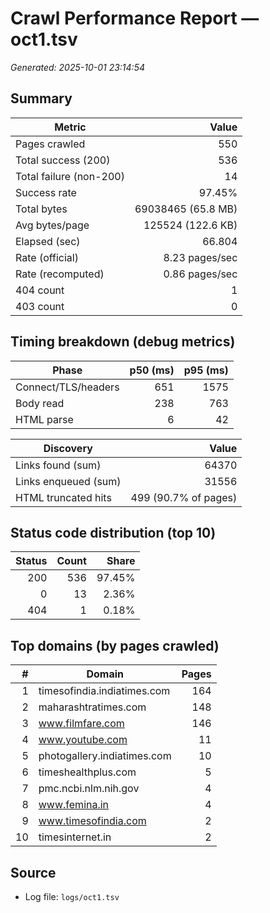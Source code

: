 # Crawl Performance Report — oct1.tsv

_Generated: 2025-10-01 23:14:54_

## Summary

| Metric | Value |
|---|---:|
| Pages crawled | 550 |
| Total success (200) | 536 |
| Total failure (non-200) | 14 |
| Success rate | 97.45% |
| Total bytes | 69038465 (65.8 MB) |
| Avg bytes/page | 125524 (122.6 KB) |
| Elapsed (sec) | 66.804 |
| Rate (official) | 8.23 pages/sec |
| Rate (recomputed) | 0.86 pages/sec |
| 404 count | 1 |
| 403 count | 0 |

## Timing breakdown (debug metrics)

| Phase | p50 (ms) | p95 (ms) |
|---|---:|---:|
| Connect/TLS/headers | 651 | 1575 |
| Body read | 238 | 763 |
| HTML parse | 6 | 42 |

| Discovery | Value |
|---|---:|
| Links found (sum) | 64370 |
| Links enqueued (sum) | 31556 |
| HTML truncated hits | 499 (90.7% of pages) |

## Status code distribution (top 10)

| Status | Count | Share |
|---:|---:|---:|
| 200 | 536 | 97.45% |
| 0 | 13 | 2.36% |
| 404 | 1 | 0.18% |

## Top domains (by pages crawled)

| # | Domain | Pages |
|---:|---|---:|
| 1 | timesofindia.indiatimes.com | 164 |
| 2 | maharashtratimes.com | 148 |
| 3 | www.filmfare.com | 146 |
| 4 | www.youtube.com | 11 |
| 5 | photogallery.indiatimes.com | 10 |
| 6 | timeshealthplus.com | 5 |
| 7 | pmc.ncbi.nlm.nih.gov | 4 |
| 8 | www.femina.in | 4 |
| 9 | www.timesofindia.com | 2 |
| 10 | timesinternet.in | 2 |

## Source

- Log file: `logs/oct1.tsv`
